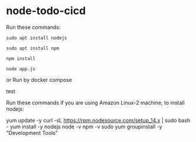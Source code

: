 # node-todo-cicd

Run these commands:


`sudo apt install nodejs`


`sudo apt install npm`


`npm install`

`node app.js`

or Run by docker compose

test


Run these commands if you are using Amazon Linux-2 machine, to install nodejs:

yum update -y
curl -sL https://rpm.nodesource.com/setup_14.x | sudo bash -
yum install -y nodejs
node -v
npm -v
sudo yum groupinstall -y "Development Tools"



